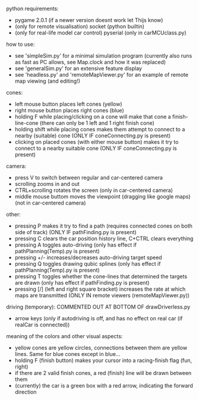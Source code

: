 python requirements:
- pygame 2.0.1 (if a newer version doesnt work let Thijs know)
- (only for remote visualisation) socket (python builtin)
- (only for real-life model car control) pyserial (only in carMCUclass.py)

how to use: <br/>
- see 'simpleSim.py' for a minimal simulation program (currently also runs as fast as PC allows, see Map.clock and how it was replaced)
- see 'generalSim.py' for an extensive feature display
- see 'headless.py' and 'remoteMapViewer.py' for an example of remote map viewing (and editing!)

cones:
- left mouse button places left cones (yellow)
- right mouse button places right cones (blue)
- holding F while placing/clicking on a cone will make that cone a finish-line-cone (there can only be 1 left and 1 right finish cone)
- holding shift while placing cones makes them attempt to connect to a nearby (suitable) cone (ONLY IF coneConnecting.py is present)
- clicking on placed cones (with either mouse button) makes it try to connect to a nearby suitable cone (ONLY IF coneConnecting.py is present)

camera:
- press V to switch between regular and car-centered camera
- scrolling zooms in and out
- CTRL+scrolling rotates the screen (only in car-centered camera)
- middle mouse buttom moves the viewpoint (dragging like google maps) (not in car-centered camera)

other:
- pressing P makes it try to find a path (requires connected cones on both side of track) (ONLY IF pathFinding.py is present)
- pressing C clears the car position history line, C+CTRL clears everything
- pressing A toggles auto-driving (only has effect if pathPlanning(Temp).py is present)
- pressing +/- increases/decreases auto-driving target speed
- pressing Q toggles drawing qubic splines (only has effect if pathPlanning(Temp).py is present)
- pressing T toggles whether the cone-lines that determined the targets are drawn (only has effect if pathFinding.py is present)
- pressing [/] (left and right square bracket) increases the rate at which maps are transmitted (ONLY IN remote viewers (remoteMapViewer.py))

driving (temporary): COMMENTED OUT AT BOTTOM OF drawDriverless.py
- arrow keys (only if autodriving is off, and has no effect on real car (if realCar is connected))


meaning of the colors and other visual aspects: <br/>
- yellow cones are yellow circles, connections between them are yellow lines. Same for blue cones except in blue...
- holding F (finish button) makes your cursor into a racing-finish flag (fun, right)
- if there are 2 valid finish cones, a red (finish) line will be drawn between them
- (currently) the car is a green box with a red arrow, indicating the forward direction
